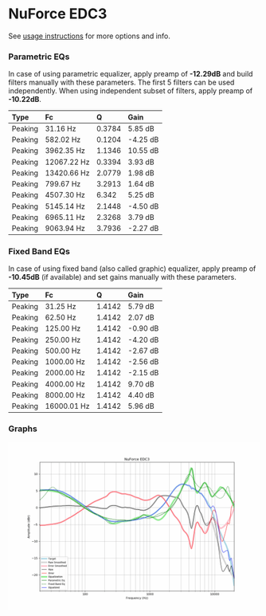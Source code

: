 # NuForce EDC3
See [usage instructions](https://github.com/jaakkopasanen/AutoEq#usage) for more options and info.

### Parametric EQs
In case of using parametric equalizer, apply preamp of **-12.29dB** and build filters manually
with these parameters. The first 5 filters can be used independently.
When using independent subset of filters, apply preamp of **-10.22dB**.

| Type    | Fc          |      Q | Gain     |
|:--------|:------------|:-------|:---------|
| Peaking | 31.16 Hz    | 0.3784 | 5.85 dB  |
| Peaking | 582.02 Hz   | 0.1204 | -4.25 dB |
| Peaking | 3962.35 Hz  | 1.1346 | 10.55 dB |
| Peaking | 12067.22 Hz | 0.3394 | 3.93 dB  |
| Peaking | 13420.66 Hz | 2.0779 | 1.98 dB  |
| Peaking | 799.67 Hz   | 3.2913 | 1.64 dB  |
| Peaking | 4507.30 Hz  | 6.342  | 5.25 dB  |
| Peaking | 5145.14 Hz  | 2.1448 | -4.50 dB |
| Peaking | 6965.11 Hz  | 2.3268 | 3.79 dB  |
| Peaking | 9063.94 Hz  | 3.7936 | -2.27 dB |

### Fixed Band EQs
In case of using fixed band (also called graphic) equalizer, apply preamp of **-10.45dB**
(if available) and set gains manually with these parameters.

| Type    | Fc          |      Q | Gain     |
|:--------|:------------|:-------|:---------|
| Peaking | 31.25 Hz    | 1.4142 | 5.79 dB  |
| Peaking | 62.50 Hz    | 1.4142 | 2.07 dB  |
| Peaking | 125.00 Hz   | 1.4142 | -0.90 dB |
| Peaking | 250.00 Hz   | 1.4142 | -4.20 dB |
| Peaking | 500.00 Hz   | 1.4142 | -2.67 dB |
| Peaking | 1000.00 Hz  | 1.4142 | -2.56 dB |
| Peaking | 2000.00 Hz  | 1.4142 | -2.15 dB |
| Peaking | 4000.00 Hz  | 1.4142 | 9.70 dB  |
| Peaking | 8000.00 Hz  | 1.4142 | 4.40 dB  |
| Peaking | 16000.01 Hz | 1.4142 | 5.96 dB  |

### Graphs
![](./NuForce%20EDC3.png)